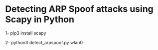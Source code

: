 # Detecting ARP Spoof attacks using Scapy in Python
1- pip3 install scapy

2- python3 detect_arpspoof.py wlan0
